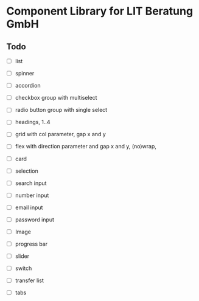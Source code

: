 # Component Library for LIT Beratung GmbH

## Todo

- [ ] list
- [ ] spinner
- [ ] accordion
- [ ] checkbox group with multiselect
- [ ] radio button group with single select
- [ ] headings, 1..4
- [ ] grid with col parameter, gap x and y
- [ ] flex with direction parameter and gap x and y, (no)wrap, 
- [ ] card
- [ ] selection
- [ ] search input
- [ ] number input
- [ ] email input
- [ ] password input
- [ ] Image
- [ ] progress bar
- [ ] slider
- [ ] switch
- [ ] transfer list
- [ ] tabs

